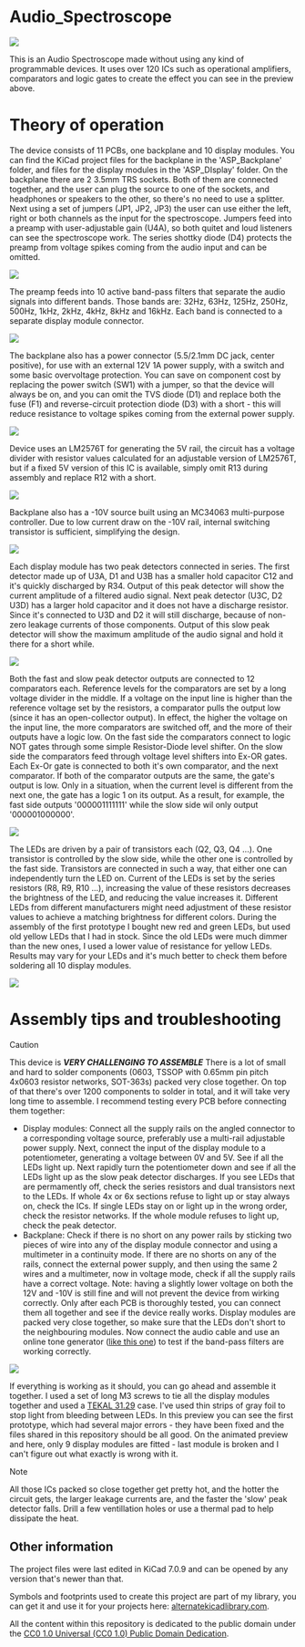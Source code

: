 # Audio_Spectroscope
![](https://github.com/DawidCislo/Audio_Spectroscope/blob/main/GIF_Preview.gif)

This is an Audio Spectroscope made without using any kind of programmable devices. It uses over 120 ICs such as operational amplifiers, comparators and logic gates to create the effect you can see in the preview above.

# Theory of operation
The device consists of 11 PCBs, one backplane and 10 display modules. You can find the KiCad project files for the backplane in the 'ASP_Backplane' folder, and files for the display modules in the 'ASP_DIsplay' folder. On the backplane there are 2 3.5mm TRS sockets. Both of them are connected together, and the user can plug the source to one of the sockets, and headphones or speakers to the other, so there's no need to use a splitter. Next using a set of jumpers (JP1, JP2, JP3) the user can use either the left, right or both channels as the input for the spectroscope. Jumpers feed into a preamp with user-adjustable gain (U4A), so both quitet and loud listeners can see the spectroscope work. The series shottky diode (D4) protects the preamp from voltage spikes coming from the audio input and can be omitted.

![](https://github.com/DawidCislo/Audio_Spectroscope/blob/main/Docs/Prev_Backplane_Audio_In.png)

The preamp feeds into 10 active band-pass filters that separate the audio signals into different bands. Those bands are: 32Hz, 63Hz, 125Hz, 250Hz, 500Hz, 1kHz, 2kHz, 4kHz, 8kHz and 16kHz. Each band is connected to a separate display module connector.

![](https://github.com/DawidCislo/Audio_Spectroscope/blob/main/Docs/Prev_Backplane_Filters.png)

The backplane also has a power connector (5.5/2.1mm DC jack, center positive), for use with an external 12V 1A power supply, with a switch and some basic overvoltage protection. You can save on component cost by replacing the power switch (SW1) with a jumper, so that the device will always be on, and you can omit the TVS diode (D1) and replace both the fuse (F1) and reverse-circuit protection diode (D3) with a short - this will reduce resistance to voltage spikes coming from the external power supply.

![](https://github.com/DawidCislo/Audio_Spectroscope/blob/main/Docs/Prev_Backplane_Power_In.png)

Device uses an LM2576T for generating the 5V rail, the circuit has a voltage divider with resistor values calculated for an adjustable version of LM2576T, but if a fixed 5V version of this IC is available, simply omit R13 during assembly and replace R12 with a short.

![](https://github.com/DawidCislo/Audio_Spectroscope/blob/main/Docs/Prev_Backplane_5V_Supply.png)

Backplane also has a -10V source built using an MC34063 multi-purpose controller. Due to low current draw on the -10V rail, internal switching transistor is sufficient, simplifying the design.

![](https://github.com/DawidCislo/Audio_Spectroscope/blob/main/Docs/Prev_Backplane_-10V_Supply.png)

Each display module has two peak detectors connected in series. The first detector made up of U3A, D1 and U3B has a smaller hold capacitor C12 and it's quickly discharged by R34. Output of this peak detector will show the current amplitude of a filtered audio signal. Next peak detector (U3C, D2 U3D) has a larger hold capacitor and it does not have a discharge resistor. Since it's connected to U3D and D2 it will still discharge, because of non-zero leakage currents of those components. Output of this slow peak detector will show the maximum amplitude of the audio signal and hold it there for a short while.

![](https://github.com/DawidCislo/Audio_Spectroscope/blob/main/Docs/Prev_Display_Detectors.png)

Both the fast and slow peak detector outputs are connected to 12 comparators each. Reference levels for the comparators are set by a long voltage divider in the middle. If a voltage on the input line is higher than the reference voltage set by the resistors, a comparator pulls the output low (since it has an open-collector output). In effect, the higher the voltage on the input line, the more comparators are switched off, and the more of their outputs have a logic low. On the fast side the comparators connect to logic NOT gates through some simple Resistor-Diode level shifter. On the slow side the comparators feed through voltage level shifters into Ex-OR gates. Each Ex-Or gate is connected to both it's own comparator, and the next comparator. If both of the comparator outputs are the same, the gate's output is low. Only in a situation, when the current level is different from the next one, the gate has a logic 1 on its output. As a result, for example, the fast side outputs '000001111111' while the slow side wil only output '000001000000'. 

![](https://github.com/DawidCislo/Audio_Spectroscope/blob/main/Docs/Prev_Display_ADC.png)

The LEDs are driven by a pair of transistors each (Q2, Q3, Q4 ...). One transistor is controlled by the slow side, while the other one is controlled by the fast side. Transistors are connected in such a way, that either one can independently turn the LED on. Current of the LEDs is set by the series resistors (R8, R9, R10 ...), increasing the value of these resistors decreases the brightness of the LED, and reducing the value increases it. Different LEDs from different manufacturers might need adjustment of these resistor values to achieve a matching brightness for different colors. During the assembly of the first prototype I bought new red and green LEDs, but used old yellow LEDs that I had in stock. Since the old LEDs were much dimmer than the new ones, I used a lower value of resistance for yellow LEDs. Results may vary for your LEDs and it's much better to check them before soldering all 10 display modules.

![](https://github.com/DawidCislo/Audio_Spectroscope/blob/main/Docs/Prev_Display_LEDs.png)


#  Assembly tips and troubleshooting
>[!CAUTION]
>This device is ***VERY CHALLENGING TO ASSEMBLE*** There is a lot of small and hard to solder components (0603, TSSOP with 0.65mm pin pitch 4x0603 resistor networks, SOT-363s) packed very close together. On top of that there's over 1200 components to solder in total, and it will take very long time to assemble.
I recommend testing every PCB before connecting them together:
- Display modules: Connect all the supply rails on the angled connector to a corresponding voltage source, preferably use a multi-rail adjustable power supply. Next, connect the input of the display module to a potentiometer, generating a voltage between 0V and 5V. See if all the LEDs light up. Next rapidly turn the potentiometer down and see if all the LEDs light up as the slow peak detector discharges. If you see LEDs that are permamently off, check the series resistors and dual transistors next to the LEDs. If whole 4x or 6x sections refuse to light up or stay always on, check the ICs. If single LEDs stay on or light up in the wrong order, check the resistor networks. If the whole module refuses to light up, check the peak detector.
- Backplane: Check if there is no short on any power rails by sticking two pieces of wire into any of the display module connector and using a multimeter in a continuity mode. If there are no shorts on any of the rails, connect the external power supply, and then using the same 2 wires and a multimeter, now in voltage mode, check if all the supply rails have a correct voltage. Note: having a slightly lower voltage on both the 12V and -10V is still fine and will not prevent the device from wirking correctly.
Only after each PCB is thoroughly tested, you can connect them all together and see if the device really works. Display modules are packed very close together, so make sure that the LEDs don't short to the neighbouring modules. Now connect the audio cable and use an online tone generator ([like this one](https://www.szynalski.com/tone-generator/)) to test if the band-pass filters are working correctly.

![](https://github.com/DawidCislo/Audio_Spectroscope/blob/main/Docs/Prev_Assy.jpg)

If everything is working as it should, you can go ahead and assemble it together. I used a set of long M3 screws to tie all the display modules together and used a [TEKAL 31.29](https://www.tme.eu/pl/details/tekal31.29/obudowy-z-panelem/teko/tekal-31-29/) case. I've used thin strips of gray foil to stop light from bleeding between LEDs. In this preview you can see the first prototype, which had several major errors - they have been fixed and the files shared in this repository should be all good. On the animated preview and here, only 9 display modules are fitted - last module is broken and I can't figure out what exactly is wrong with it.
> [!NOTE]
> All those ICs packed so close together get pretty hot, and the hotter the circuit gets, the larger leakage currents are, and the faster the 'slow' peak detector falls. Drill a few ventillation holes or use a thermal pad to help dissipate the heat.

## Other information 
The project files were last edited in KiCad 7.0.9 and can be opened by any version that's newer than that.

Symbols and footprints used to create this project are part of my library, you can get it and use it for your projects here: [alternatekicadlibrary.com](https://alternatekicadlibrary.com/).

All the content within this repository is dedicated to the public domain under the [CC0 1.0 Universal (CC0 1.0) Public Domain Dedication](https://creativecommons.org/publicdomain/zero/1.0/).
